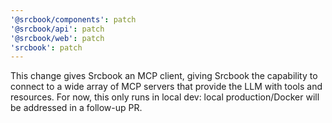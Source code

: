 ```yaml
---
'@srcbook/components': patch
'@srcbook/api': patch
'@srcbook/web': patch
'srcbook': patch
---
```


This change gives Srcbook an MCP client, giving Srcbook the capability to connect to a wide array of MCP servers that provide the LLM with tools and resources. For now, this only runs in local dev: local production/Docker will be addressed in a follow-up PR.
